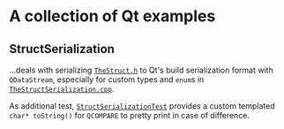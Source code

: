 # A collection of Qt examples

## StructSerialization
...deals with serializing [`TheStruct.h`] to Qt's build serialization format with `QDataStream`,
especially for custom types and `enum`s in [`TheStructSerialization.cpp`].

As additional test, [`StructSerializationTest`] provides a custom templated `char* toString()` for
`QCOMPARE` to pretty print in case of difference.

[`TheStruct.h`]: StructSerialization/TheStruct.h
[`TheStructSerialization.cpp`]: StructSerialization/TheStructSerialization.cpp
[`StructSerializationTest`]: StructSerialization/StructSerializationTest.cpp
